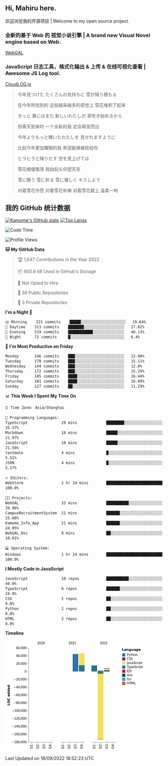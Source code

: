## Hi, Mahiru here.

欢迎浏览我的开源项目 | Welcome to my open source project.

### 全新的基于 Web 的 视觉小说引擎 | A brand new Visual Novel engine based on Web.

[WebGAL](https://github.com/MakinoharaShoko/WebGAL)

### JavaScript 日志工具，格式化输出 & 上传 & 在线可视化查看 | Awesome JS Log tool.

[CloudLOG.js](https://github.com/MakinoharaShoko/CloudLog.JS)

> 今年見つけた たくさんの気持ちに 雪が降り積もる  
> 
> 在今年所找到的 这些越来越多的感觉上 雪花堆积了起来  
> 
> きっと 春にはまた 新しいわたしが 芽吹き始めるから  
> 
> 但春天到来时 一个全新的我 定会萌发而出  
> 
> 今年よりもっと輝いたわたしを 見せれますように  
> 
> 比起今年更加耀眼的我 希望能够展现给你  
> 
> ヒラヒラと降りだす 空を見上げては  
> 
> 雪花缓缓飘落 我抬起头仰望天空  
> 
> 雪に願う 雪に祈る 雪に優しく キスしよう  
> 
> 对着雪花许愿 对着雪花祈祷 对着雪花献上 温柔一吻

## 我的 GitHub 统计数据

[![Kamome's GitHub stats](https://github-readme-stats.vercel.app/api?username=MakinoharaShoko)](https://github.com/anuraghazra/github-readme-stats)
[![Top Langs](https://github-readme-stats.vercel.app/api/top-langs/?username=MakinoharaShoko&layout=compact)](https://github.com/anuraghazra/github-readme-stats)

<!--
**MakinoharaShoko/MakinoharaShoko** is a ✨ _special_ ✨ repository because its `README.md` (this file) appears on your GitHub profile.

Here are some ideas to get you started:

- 🔭 I’m currently working on ...
- 🌱 I’m currently learning ...
- 👯 I’m looking to collaborate on ...
- 🤔 I’m looking for help with ...
- 💬 Ask me about ...
- 📫 How to reach me: ...
- 😄 Pronouns: ...
- ⚡ Fun fact: ...
-->

<!--START_SECTION:waka-->
![Code Time](http://img.shields.io/badge/Code%20Time-458%20hrs%2029%20mins-blue)

![Profile Views](http://img.shields.io/badge/Profile%20Views-2-blue)

**🐱 My GitHub Data** 

> 🏆 1,647 Contributions in the Year 2022
 > 
> 📦 800.6 kB Used in GitHub's Storage 
 > 
> 🚫 Not Opted to Hire
 > 
> 📜 39 Public Repositories 
 > 
> 🔑 3 Private Repositories  
 > 
**I'm a Night 🦉** 

```text
🌞 Morning    221 commits    █████░░░░░░░░░░░░░░░░░░░░   19.64% 
🌆 Daytime    313 commits    ███████░░░░░░░░░░░░░░░░░░   27.82% 
🌃 Evening    519 commits    ███████████░░░░░░░░░░░░░░   46.13% 
🌙 Night      72 commits     █░░░░░░░░░░░░░░░░░░░░░░░░   6.4%

```
📅 **I'm Most Productive on Friday** 

```text
Monday       146 commits    ███░░░░░░░░░░░░░░░░░░░░░░   12.98% 
Tuesday      170 commits    ███░░░░░░░░░░░░░░░░░░░░░░   15.11% 
Wednesday    144 commits    ███░░░░░░░░░░░░░░░░░░░░░░   12.8% 
Thursday     172 commits    ███░░░░░░░░░░░░░░░░░░░░░░   15.29% 
Friday       185 commits    ████░░░░░░░░░░░░░░░░░░░░░   16.44% 
Saturday     181 commits    ████░░░░░░░░░░░░░░░░░░░░░   16.09% 
Sunday       127 commits    ██░░░░░░░░░░░░░░░░░░░░░░░   11.29%

```


📊 **This Week I Spent My Time On** 

```text
⌚︎ Time Zone: Asia/Shanghai

💬 Programming Languages: 
TypeScript               29 mins             ████████░░░░░░░░░░░░░░░░░   35.37% 
Markdown                 18 mins             █████░░░░░░░░░░░░░░░░░░░░   21.97% 
JavaScript               18 mins             █████░░░░░░░░░░░░░░░░░░░░   21.56% 
textmate                 4 mins              █░░░░░░░░░░░░░░░░░░░░░░░░   5.52% 
JSON                     4 mins              █░░░░░░░░░░░░░░░░░░░░░░░░   5.17%

🔥 Editors: 
WebStorm                 1 hr 24 mins        █████████████████████████   100.0%

🐱‍💻 Projects: 
WebGAL                   33 mins             ██████████░░░░░░░░░░░░░░░   39.96% 
CampusRecruitmentSystem  21 mins             ██████░░░░░░░░░░░░░░░░░░░   25.08% 
Kamome_Info_App          21 mins             ██████░░░░░░░░░░░░░░░░░░░   24.95% 
WebGAL_Doc               8 mins              ██░░░░░░░░░░░░░░░░░░░░░░░   10.01%

💻 Operating System: 
Windows                  1 hr 24 mins        █████████████████████████   100.0%

```

**I Mostly Code in JavaScript** 

```text
JavaScript               10 repos            ██████████░░░░░░░░░░░░░░░   40.0% 
TypeScript               6 repos             ██████░░░░░░░░░░░░░░░░░░░   24.0% 
CSS                      2 repos             ██░░░░░░░░░░░░░░░░░░░░░░░   8.0% 
Python                   2 repos             ██░░░░░░░░░░░░░░░░░░░░░░░   8.0% 
HTML                     2 repos             ██░░░░░░░░░░░░░░░░░░░░░░░   8.0%

```


**Timeline**

![Chart not found](https://raw.githubusercontent.com/MakinoharaShoko/MakinoharaShoko/main/charts/bar_graph.png) 


 Last Updated on 18/09/2022 18:52:23 UTC
<!--END_SECTION:waka-->
